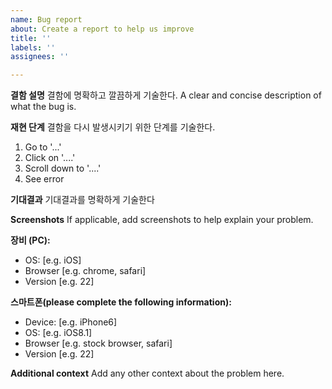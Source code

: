 ```yaml
---
name: Bug report
about: Create a report to help us improve
title: ''
labels: ''
assignees: ''

---
```


**결함 설명**
결함에 명확하고 깔끔하게 기술한다.
A clear and concise description of what the bug is.

**재현 단계**
결함을 다시 발생시키기 위한 단계를 기술한다.
1. Go to '...'
2. Click on '....'
3. Scroll down to '....'
4. See error

**기대결과**
기대결과를 명확하게 기술한다

**Screenshots**
If applicable, add screenshots to help explain your problem.

**장비 (PC):**
 - OS: [e.g. iOS]
 - Browser [e.g. chrome, safari]
 - Version [e.g. 22]

**스마트폰(please complete the following information):**
 - Device: [e.g. iPhone6]
 - OS: [e.g. iOS8.1]
 - Browser [e.g. stock browser, safari]
 - Version [e.g. 22]

**Additional context**
Add any other context about the problem here.
